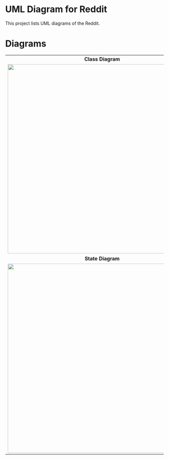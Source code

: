# UML Diagram for Reddit 

This project lists UML diagrams of the Reddit.
# Diagrams 
|  |  |
| :---: | :---: |
| **Class Diagram** | **Use Case Diagram** |
|<img src= "https://github.com/QuanNguen/CS151-TeamBOQ/blob/main/Diagrams/Class%20Diagram.png" width="600"> | <img src = "https://github.com/QuanNguen/CS151-TeamBOQ/blob/main/Diagrams/Use%20Case%20Diagram.png" width="600"> |
| **State Diagram** | **Sequence Diagram** |
|<img src= "https://github.com/QuanNguen/CS151-TeamBOQ/blob/main/Diagrams/State%20Diagram.png" width="600"> | <img src = "https://github.com/QuanNguen/CS151-TeamBOQ/blob/main/Diagrams/Sequence%20Diagram.png" width="600"> |
